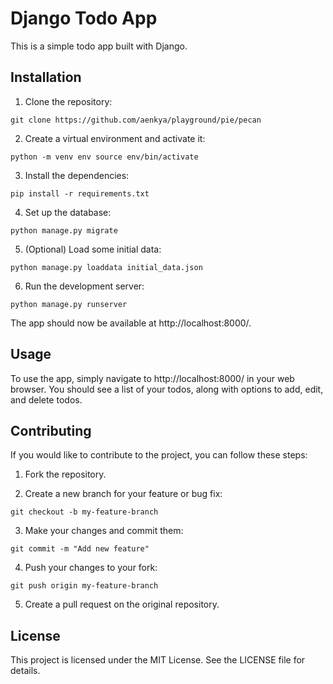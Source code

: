 # Django Todo App

This is a simple todo app built with Django.

## Installation

1. Clone the repository:
```
git clone https://github.com/aenkya/playground/pie/pecan
```


2. Create a virtual environment and activate it:
```
python -m venv env source env/bin/activate
```

3. Install the dependencies:
```
pip install -r requirements.txt
```

4. Set up the database:
```
python manage.py migrate
```

5. (Optional) Load some initial data:
```
python manage.py loaddata initial_data.json
```

6. Run the development server:
```
python manage.py runserver
```

The app should now be available at http://localhost:8000/.

## Usage

To use the app, simply navigate to http://localhost:8000/ in your web browser. You should see a list of your todos, along with options to add, edit, and delete todos.

## Contributing

If you would like to contribute to the project, you can follow these steps:

1. Fork the repository.

2. Create a new branch for your feature or bug fix:

```
git checkout -b my-feature-branch
```

3. Make your changes and commit them:
```
git commit -m "Add new feature"
```

4. Push your changes to your fork:
```
git push origin my-feature-branch
```

5. Create a pull request on the original repository.

## License

This project is licensed under the MIT License. See the LICENSE file for details.